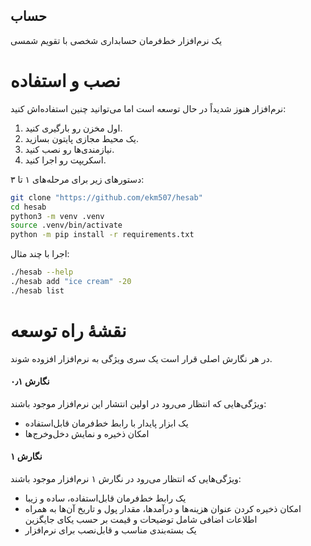 حساب
---

یک نرم‌افزار خط‌فرمان حسابداری شخصی با تقویم شمسی

# نصب و استفاده
نرم‌افزار هنوز شدیداً در حال توسعه است اما می‌توانید چنین استفاده‌اش کنید:
1. اول مخزن رو بارگیری کنید.
2. یک محیط مجازی پایتون بسازید.
3. نیازمندی‌ها رو نصب کنید.
4. اسکریپت رو اجرا کنید.

دستورهای زیر برای مرحله‌های ۱ تا ۳:
```bash
git clone "https://github.com/ekm507/hesab"
cd hesab
python3 -m venv .venv
source .venv/bin/activate
python -m pip install -r requirements.txt
```

اجرا با چند مثال:
```bash
./hesab --help
./hesab add "ice cream" -20
./hesab list
```

# نقشهٔ راه توسعه
در هر نگارش اصلی قرار است یک سری ویژگی به نرم‌افزار افزوده شوند.

#### نگارش ۰٫۱
ویژگی‌هایی که انتظار می‌رود در اولین انتشار این نرم‌افزار موجود باشند:
- یک ابزار پایدار با رابط خط‌فرمان قابل‌استفاده
- امکان ذخیره و نمایش دخل‌وخرج‌ها

#### نگارش ۱
ویژگی‌هایی که انتظار می‌رود در نگارش ۱ نرم‌افزار موجود باشند:
- یک رابط خط‌فرمان قابل‌استفاده، ساده و زیبا
- امکان ذخیره کردن عنوان هزینه‌ها و در‌آمدها، مقدار پول و تاریخ آن‌ها به همراه اطلاعات اضافی شامل توضیحات و قیمت بر حسب یکای جایگزین
- یک بسته‌بندی مناسب و قابل‌نصب برای نرم‌افزار
